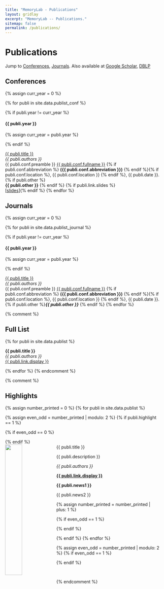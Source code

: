 ```yaml
---
title: "MemoryLab - Publications"
layout: gridlay
excerpt: "MemoryLab -- Publications."
sitemap: false
permalink: /publications/
---
```



# Publications

Jump to [Conferences](#conferences), [Journals](#journals). Also available at [Google Scholar](https://scholar.google.com/citations?user=EWU0STsAAAAJ&hl=en&oi=sra), [DBLP](https://scholar.google.ch/citations?user=TqxYWZsAAAA)


## Conferences
{% assign curr_year = 0 %}

{% for publi in site.data.publist_conf %}

  {% if publi.year != curr_year %}
#### {{ publi.year }}
  {% assign curr_year = publi.year %}

  {% endif %}
  
  <a href='{{ site.url }}{{ site.baseurl }}/papers/{{ publi.link.pdf }}' target="_blank">{{ publi.title }}</a> <br />
  <em>{{ publi.authors }} </em><br />
  {{ publi.conf.preamble }} <u>{{ publi.conf.fullname }}</u> {% if publi.conf.abbreviation %} **({{ publi.conf.abbreviation }})** {% endif %}{% if publi.conf.location %}, {{ publi.conf.location }} {% endif %}, {{ publi.date }}.
  {% if publi.other %}<br /><b>{{ publi.other }}</b> {% endif %}
  {% if publi.link.slides %}<br />\[<a href='{{ site.url }}{{ site.baseurl }}/slides/{{ publi.link.slides }}' target="_blank">slides</a>\]{% endif %}
{% endfor %}

## Journals
{% assign curr_year = 0 %}


{% for publi in site.data.publist_journal %}

  {% if publi.year != curr_year %}
#### {{ publi.year }}
  {% assign curr_year = publi.year %}

  {% endif %}

  <a href='{{ site.url }}{{ site.baseurl }}/papers/{{ publi.link.pdf }}' target="_blank">{{ publi.title }}</a> <br />
  <em>{{ publi.authors }} </em><br />
  {{ publi.conf.preamble }} <u>{{ publi.conf.fullname }}</u> {% if publi.conf.abbreviation %} **({{ publi.conf.abbreviation }})** {% endif %}{% if publi.conf.location %}, {{ publi.conf.location }} {% endif %}, {{ publi.date }}.
  {% if publi.other %}<i><b>{{ publi.other }}</b></i> {% endif %}
{% endfor %}


{% comment %}
## Full List

{% for publi in site.data.publist %}

  **{{ publi.title }}** <br />
  <em>{{ publi.authors }} </em><br /><a href="{{ publi.link.url }}">{{ publi.link.display }}</a>

{% endfor %}
{% endcomment %}

{% comment %}
## Highlights

{% assign number_printed = 0 %}
{% for publi in site.data.publist %}

{% assign even_odd = number_printed | modulo: 2 %}
{% if publi.highlight == 1 %}

{% if even_odd == 0 %}
<div class="row">
{% endif %}

<div class="col-sm-6 clearfix">
 <div class="well">
  <pubtit>{{ publi.title }}</pubtit>
  <img src="{{ site.url }}{{ site.baseurl }}/images/pubpic/{{ publi.image }}" class="img-responsive" width="33%" style="float: left" />
  <p>{{ publi.description }}</p>
  <p><em>{{ publi.authors }}</em></p>
  <p><strong><a href="{{ publi.link.url }}">{{ publi.link.display }}</a></strong></p>
  <p class="text-danger"><strong> {{ publi.news1 }}</strong></p>
  <p> {{ publi.news2 }}</p>
 </div>
</div>

{% assign number_printed = number_printed | plus: 1 %}

{% if even_odd == 1 %}
</div>
{% endif %}

{% endif %}
{% endfor %}

{% assign even_odd = number_printed | modulo: 2 %}
{% if even_odd == 1 %}
</div>
{% endif %}

<p> &nbsp; </p>
{% endcomment %}

